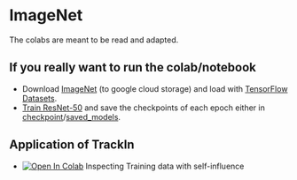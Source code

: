 # ImageNet
The colabs are meant to be read and adapted.

## If you really want to run the colab/notebook
* Download [ImageNet](http://www.image-net.org/) (to google cloud storage) and load with [TensorFlow Datasets](https://www.tensorflow.org/datasets).
* [Train ResNet-50](https://github.com/tensorflow/models/tree/master/official/vision/image_classification) and save the checkpoints of each epoch either in [checkpoint](https://www.tensorflow.org/guide/checkpoint)/[saved_models](https://www.tensorflow.org/guide/saved_model).

## Application of TrackIn
* [![Open In Colab](https://colab.research.google.com/assets/colab-badge.svg)](https://colab.research.google.com/github/frederick0329/TrackIn/blob/master/imagenet/resnet50_imagenet_self_influence.ipynb) Inspecting Training data with self-influence
